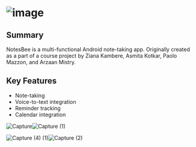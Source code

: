 ![image](https://user-images.githubusercontent.com/47589236/136147334-e4b45f52-5265-48ce-bc01-951dc00d0989.png)
===============

## Summary
NotesBee is a multi-functional Android note-taking app. Originally created as a part of a course project by Ziana Kambere, Asmita Kotkar, Paolo Mazzon, and Arzaan Mistry.

## Key Features
+ Note-taking
+ Voice-to-text integration
+ Reminder tracking
+ Calendar integration

![Capture](https://user-images.githubusercontent.com/47589236/136144358-80c3dd66-7967-47cc-9218-3dd065350ed3.png)![Capture (1)](https://user-images.githubusercontent.com/47589236/136143379-4b84849e-745d-488d-81fa-3c77907b7212.png)

![Capture (4) (1)](https://user-images.githubusercontent.com/47589236/136144490-212e4441-5857-47f2-bb2a-5f2ea2f3aa95.png)![Capture (2)](https://user-images.githubusercontent.com/47589236/136144316-5370d548-e7a4-49e1-b30c-37c0bc50176e.png)
